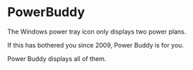 # PowerBuddy

The Windows power tray icon only displays two power plans.

If this has bothered you since 2009, Power Buddy is for you.

Power Buddy displays all of them.
